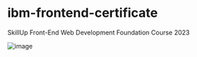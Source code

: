 # ibm-frontend-certificate
SkillUp Front-End Web Development Foundation  Course 2023

![image](https://github.com/marcmesz/ibm-frontend-certificate/assets/23243479/da83e8d4-bd97-4442-bf10-6617e8ad7643)

